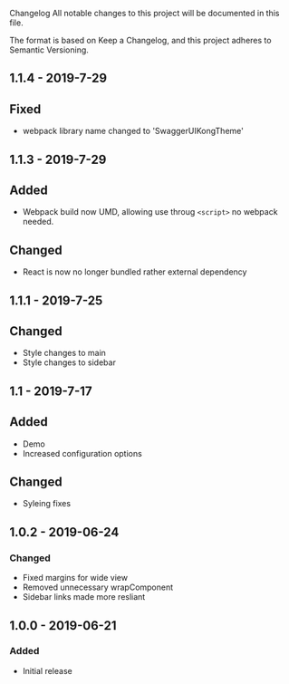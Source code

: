 Changelog
All notable changes to this project will be documented in this file.

The format is based on Keep a Changelog, and this project adheres to Semantic Versioning.
## 1.1.4 - 2019-7-29
## Fixed
- webpack library name changed to 'SwaggerUIKongTheme'

## 1.1.3 - 2019-7-29
## Added
- Webpack build now UMD, allowing use throug ```<script>``` no webpack needed.
## Changed
- React is now no longer bundled rather external dependency

## 1.1.1 - 2019-7-25
## Changed
- Style changes to main
- Style changes to sidebar

## 1.1 - 2019-7-17
## Added
- Demo
- Increased configuration options
## Changed
- Syleing fixes

## 1.0.2 - 2019-06-24
### Changed
- Fixed margins for wide view
- Removed unnecessary wrapComponent
- Sidebar links made more resliant

## 1.0.0 - 2019-06-21
### Added
- Initial release